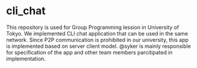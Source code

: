 # cli_chat
This repository is used for Group Programming lession in University of Tokyo. We implemented CLI chat application that can be used in the same network. Since P2P communication is prohibited in our university, this app is implemented based on server client model. @syker is mainly responsible for specification of the app and other team members parcitipated in implementation.
